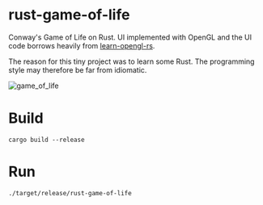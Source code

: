 # rust-game-of-life
Conway's Game of Life on Rust. UI implemented with OpenGL and the UI code borrows heavily from [learn-opengl-rs](https://github.com/bwasty/learn-opengl-rs).

The reason for this tiny project was to learn some Rust. The programming style may therefore be far from idiomatic. 

![game_of_life](https://user-images.githubusercontent.com/2308612/87173653-c1501280-c2de-11ea-89e3-8993c7453780.gif)


# Build
`cargo build --release`

# Run
`./target/release/rust-game-of-life`
